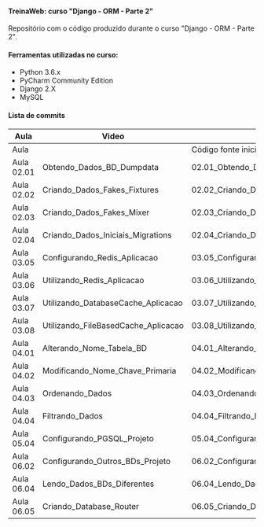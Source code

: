 #### TreinaWeb: curso "Django - ORM - Parte 2"

Repositório com o código produzido durante o curso "Django - ORM - Parte 2".

#### Ferramentas utilizadas no curso:

- Python 3.6.x
- PyCharm Community Edition
- Django 2.X
- MySQL

#### Lista de commits

| Aula | Video | Commit                                    | Link                                                                                                                       |
| ---- | ----- | ----------------------------------------- | -------------------------------------------------------------------------------------------------------------------------- |
| Aula |       | Código fonte inicial                      | [Download](https://github.com/treinaweb/treinaweb-django-orm-parte-2/archive/c8d50ef2212ba140292d7bba616d972a71b0284f.zip) |
| Aula 02.01 | Obtendo_Dados_BD_Dumpdata | 02.01_Obtendo_Dados_BD_Dumpdata           | [Download](https://github.com/treinaweb/treinaweb-django-orm-parte-2/archive/3e182f4c1e3bea7037ae9dc8edd62d03bd1da912.zip) |
| Aula 02.02 | Criando_Dados_Fakes_Fixtures | 02.02_Criando_Dados_Fakes_Fixtures        | [Download](https://github.com/treinaweb/treinaweb-django-orm-parte-2/archive/467f7d73ff9a9c1f445fe47768c7ce0e5830fd52.zip) |
| Aula 02.03 | Criando_Dados_Fakes_Mixer | 02.03_Criando_Dados_Fakes_Mixer           | [Download](https://github.com/treinaweb/treinaweb-django-orm-parte-2/archive/124e03f38d85ddc333670a2a84aa08816c7bbacd.zip) |
| Aula 02.04 | Criando_Dados_Iniciais_Migrations | 02.04_Criando_Dados_Iniciais_Migrations   | [Download](https://github.com/treinaweb/treinaweb-django-orm-parte-2/archive/3b01bc5ea044a098bf199fe1f322318a1dd52f4a.zip) |
| Aula 03.05 | Configurando_Redis_Aplicacao | 03.05_Configurando_Redis_Aplicacao        | [Download](https://github.com/treinaweb/treinaweb-django-orm-parte-2/archive/2193c32573ae70ad342282fb16962b26f863fe09.zip) |
| Aula 03.06 | Utilizando_Redis_Aplicacao | 03.06_Utilizando_Redis_Aplicacao          | [Download](https://github.com/treinaweb/treinaweb-django-orm-parte-2/archive/f910063b2862b4a859778df2d70cc57462a60879.zip) |
| Aula 03.07 | Utilizando_DatabaseCache_Aplicacao | 03.07_Utilizando_DatabaseCache_Aplicacao  | [Download](https://github.com/treinaweb/treinaweb-django-orm-parte-2/archive/fe9d8153e50e25efb3e929f526f45e99515112ca.zip) |
| Aula 03.08 | Utilizando_FileBasedCache_Aplicacao | 03.08_Utilizando_FileBasedCache_Aplicacao | [Download](https://github.com/treinaweb/treinaweb-django-orm-parte-2/archive/b7a9edd77165495b8ea99dcf0a6936767d0f3762.zip) |
| Aula 04.01 | Alterando_Nome_Tabela_BD | 04.01_Alterando_Nome_Tabela_BD            | [Download](https://github.com/treinaweb/treinaweb-django-orm-parte-2/archive/ed23d0d2984b14a8795a30e6bd03564b1454cb37.zip) |
| Aula 04.02 | Modificando_Nome_Chave_Primaria | 04.02_Modificando_Nome_Chave_Primaria     | [Download](https://github.com/treinaweb/treinaweb-django-orm-parte-2/archive/a50a3a49919969ffefee8458e9426e6a98bc4607.zip) |
| Aula 04.03 | Ordenando_Dados | 04.03_Ordenando_Dados                     | [Download](https://github.com/treinaweb/treinaweb-django-orm-parte-2/archive/4fd97ca365965fc32638a0ba73c07a72ead634e6.zip) |
| Aula 04.04 | Filtrando_Dados | 04.04_Filtrando_Dados                     | [Download](https://github.com/treinaweb/treinaweb-django-orm-parte-2/archive/165acb31c515863b9c045c72462f96702062cb6f.zip) |
| Aula 05.04 | Configurando_PGSQL_Projeto | 05.04_Configurando_PGSQL_Projeto          | [Download](https://github.com/treinaweb/treinaweb-django-orm-parte-2/archive/4051ca99f9084772023918af51b1323386375b0a.zip) |
| Aula 06.02 | Configurando_Outros_BDs_Projeto | 06.02_Configurando_Outros_BDs_Projeto     | [Download](https://github.com/treinaweb/treinaweb-django-orm-parte-2/archive/9a8ba0a0062627abacc7565a73d13bd10c31353a.zip) |
| Aula 06.04 | Lendo_Dados_BDs_Diferentes | 06.04_Lendo_Dados_BDs_Diferentes          | [Download](https://github.com/treinaweb/treinaweb-django-orm-parte-2/archive/9abbd80c0bcc4eef69c11416676d890742e6cf3b.zip) |
| Aula 06.05 | Criando_Database_Router | 06.05_Criando_Database_Router             | [Download](https://github.com/treinaweb/treinaweb-django-orm-parte-2/archive/0688cdbd551e1b3797e2f05adec91c0c026fbf4a.zip) |


